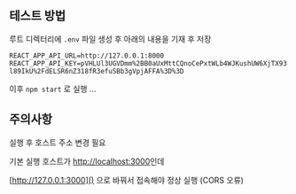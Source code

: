 ## 테스트 방법

루트 디렉터리에 `.env` 파일 생성 후 아래의 내용을 기재 후 저장

`REACT_APP_API_URL=http://127.0.0.1:8000`
`REACT_APP_API_KEY=pVHLUl3UGVDmm%2BB0aUxMttCQnoCePxtWLb4WJKushUW6XjTX93l89IkU%2FdELSR6nZ318fR3efuSBb3gVpjAFFA%3D%3D`

이후 ```npm start``` 로 실행 ...

## 주의사항

실행 후 호스트 주소 변경 필요 

기본 실행 호스트가 [http://localhost:3000]()인데 

[http://127.0.0.1:3000]() 으로 바꿔서 접속해야 정상 실행 (CORS 오류)